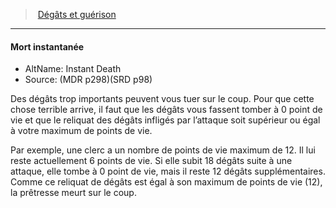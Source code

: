 ﻿---
!GenericItem
Name: Mort instantanée
AltName: Instant Death
Source: (MDR p298)(SRD p98)
Id: damage_healing_hd.md#mort-instantanée
ParentLink: damage_healing_hd.md#dégâts-et-guérison-
ParentName: 'Dégâts et guérison '
NameLevel: 4
Attributes: {}
---
> [Dégâts et guérison ](hd_damage_healing.md)

---

#### Mort instantanée

- AltName: Instant Death
- Source: (MDR p298)(SRD p98)

Des dégâts trop importants peuvent vous tuer sur le coup. Pour que cette chose terrible arrive, il faut que les dégâts vous fassent tomber à 0 point de vie et que le reliquat des dégâts infligés par l’attaque soit supérieur ou égal à votre maximum de points de vie.

Par exemple, une clerc a un nombre de points de vie maximum de 12. Il lui reste actuellement 6 points de vie. Si elle subit 18 dégâts suite à une attaque, elle tombe à 0 point de vie, mais il reste 12 dégâts supplémentaires. Comme ce reliquat de dégâts est égal à son maximum de points de vie (12), la prêtresse meurt sur le coup.

